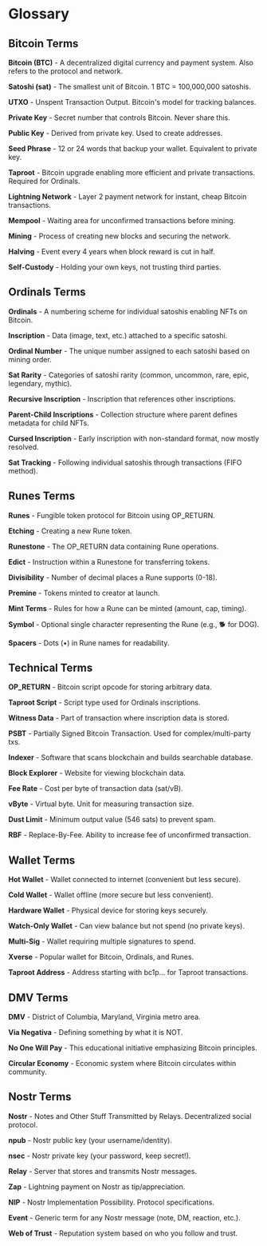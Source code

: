 # Glossary

## Bitcoin Terms

**Bitcoin (BTC)** - A decentralized digital currency and payment system. Also refers to the protocol and network.

**Satoshi (sat)** - The smallest unit of Bitcoin. 1 BTC = 100,000,000 satoshis.

**UTXO** - Unspent Transaction Output. Bitcoin's model for tracking balances.

**Private Key** - Secret number that controls Bitcoin. Never share this.

**Public Key** - Derived from private key. Used to create addresses.

**Seed Phrase** - 12 or 24 words that backup your wallet. Equivalent to private key.

**Taproot** - Bitcoin upgrade enabling more efficient and private transactions. Required for Ordinals.

**Lightning Network** - Layer 2 payment network for instant, cheap Bitcoin transactions.

**Mempool** - Waiting area for unconfirmed transactions before mining.

**Mining** - Process of creating new blocks and securing the network.

**Halving** - Event every 4 years when block reward is cut in half.

**Self-Custody** - Holding your own keys, not trusting third parties.

## Ordinals Terms

**Ordinals** - A numbering scheme for individual satoshis enabling NFTs on Bitcoin.

**Inscription** - Data (image, text, etc.) attached to a specific satoshi.

**Ordinal Number** - The unique number assigned to each satoshi based on mining order.

**Sat Rarity** - Categories of satoshi rarity (common, uncommon, rare, epic, legendary, mythic).

**Recursive Inscription** - Inscription that references other inscriptions.

**Parent-Child Inscriptions** - Collection structure where parent defines metadata for child NFTs.

**Cursed Inscription** - Early inscription with non-standard format, now mostly resolved.

**Sat Tracking** - Following individual satoshis through transactions (FIFO method).

## Runes Terms

**Runes** - Fungible token protocol for Bitcoin using OP_RETURN.

**Etching** - Creating a new Rune token.

**Runestone** - The OP_RETURN data containing Rune operations.

**Edict** - Instruction within a Runestone for transferring tokens.

**Divisibility** - Number of decimal places a Rune supports (0-18).

**Premine** - Tokens minted to creator at launch.

**Mint Terms** - Rules for how a Rune can be minted (amount, cap, timing).

**Symbol** - Optional single character representing the Rune (e.g., 🐕 for DOG).

**Spacers** - Dots (•) in Rune names for readability.

## Technical Terms

**OP_RETURN** - Bitcoin script opcode for storing arbitrary data.

**Taproot Script** - Script type used for Ordinals inscriptions.

**Witness Data** - Part of transaction where inscription data is stored.

**PSBT** - Partially Signed Bitcoin Transaction. Used for complex/multi-party txs.

**Indexer** - Software that scans blockchain and builds searchable database.

**Block Explorer** - Website for viewing blockchain data.

**Fee Rate** - Cost per byte of transaction data (sat/vB).

**vByte** - Virtual byte. Unit for measuring transaction size.

**Dust Limit** - Minimum output value (546 sats) to prevent spam.

**RBF** - Replace-By-Fee. Ability to increase fee of unconfirmed transaction.

## Wallet Terms

**Hot Wallet** - Wallet connected to internet (convenient but less secure).

**Cold Wallet** - Wallet offline (more secure but less convenient).

**Hardware Wallet** - Physical device for storing keys securely.

**Watch-Only Wallet** - Can view balance but not spend (no private keys).

**Multi-Sig** - Wallet requiring multiple signatures to spend.

**Xverse** - Popular wallet for Bitcoin, Ordinals, and Runes.

**Taproot Address** - Address starting with bc1p... for Taproot transactions.

## DMV Terms

**DMV** - District of Columbia, Maryland, Virginia metro area.

**Via Negativa** - Defining something by what it is NOT.

**No One Will Pay** - This educational initiative emphasizing Bitcoin principles.

**Circular Economy** - Economic system where Bitcoin circulates within community.

## Nostr Terms

**Nostr** - Notes and Other Stuff Transmitted by Relays. Decentralized social protocol.

**npub** - Nostr public key (your username/identity).

**nsec** - Nostr private key (your password, keep secret!).

**Relay** - Server that stores and transmits Nostr messages.

**Zap** - Lightning payment on Nostr as tip/appreciation.

**NIP** - Nostr Implementation Possibility. Protocol specifications.

**Event** - Generic term for any Nostr message (note, DM, reaction, etc.).

**Web of Trust** - Reputation system based on who you follow and trust.

